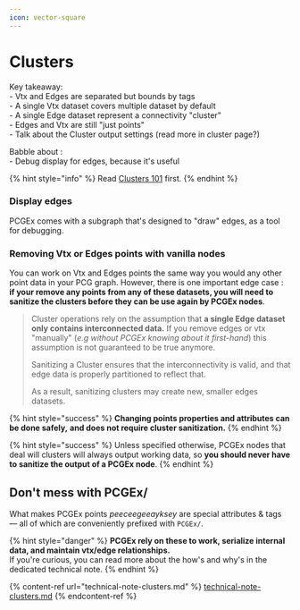 ```yaml
---
icon: vector-square
---
```


# Clusters

Key takeaway:\
\- Vtx and Edges are separated but bounds by tags\
\- A single Vtx dataset covers multiple dataset by default\
\- A single Edge dataset represent a connectivity "cluster"\
\- Edges and Vtx are still "just points"\
\- Talk about the Cluster output settings (read more in cluster page?)

Babble about :\
\- Debug display for edges, because it's useful

{% hint style="info" %}
Read [Clusters 101](../../basics/pcgex-101/clusters.md) first.
{% endhint %}

### Display edges

PCGEx comes with a subgraph that's designed to "draw" edges, as a tool for debugging.

### Removing Vtx or Edges points with vanilla nodes

You can work on Vtx and Edges points the same way you would any other point data in your PCG graph. However, there is one important edge case : **if your remove any points from any of these datasets, you will need to sanitize the clusters before they can be use again by PCGEx nodes**.

> Cluster operations rely on the assumption that **a single Edge dataset only contains interconnected data.** If you remove edges or vtx "manually" (_e.g without PCGEx knowing about it first-hand_) this assumption is not guaranteed to be true anymore.
>
> Sanitizing a Cluster ensures that the interconnectivity is valid, and that edge data is properly partitioned to reflect that.
>
> As a result, sanitizing clusters may create new, smaller edges datasets.

{% hint style="success" %}
**Changing points properties and attributes can be done safely,** **and does not require cluster sanitization.**
{% endhint %}

{% hint style="success" %}
Unless specified otherwise, PCGEx nodes that deal will clusters will always output working data, so **you should never have to sanitize the output of a PCGEx node**.
{% endhint %}

## Don't mess with PCGEx/

What makes PCGEx points _peeceegeeayksey_ are special attributes & tags — all of which are conveniently prefixed with `PCGEx/`.

{% hint style="danger" %}
**PCGEx rely on these to work, serialize internal data, and maintain vtx/edge relationships.**\
If you're curious, you can read more about the how's and why's in the dedicated technical note.
{% endhint %}

{% content-ref url="technical-note-clusters.md" %}
[technical-note-clusters.md](technical-note-clusters.md)
{% endcontent-ref %}
